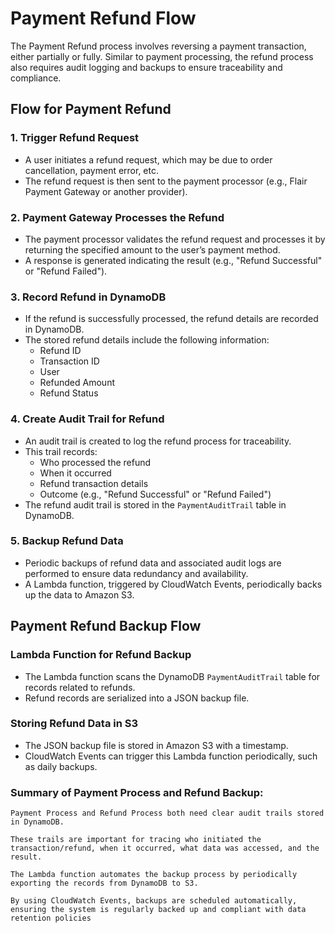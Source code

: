 # Payment Refund Flow

The Payment Refund process involves reversing a payment transaction, either partially or fully. Similar to payment processing, the refund process also requires audit logging and backups to ensure traceability and compliance.

## Flow for Payment Refund

### 1. Trigger Refund Request

- A user initiates a refund request, which may be due to order cancellation, payment error, etc.
- The refund request is then sent to the payment processor (e.g., Flair Payment Gateway or another provider).

### 2. Payment Gateway Processes the Refund

- The payment processor validates the refund request and processes it by returning the specified amount to the user’s payment method.
- A response is generated indicating the result (e.g., "Refund Successful" or "Refund Failed").

### 3. Record Refund in DynamoDB

- If the refund is successfully processed, the refund details are recorded in DynamoDB.
- The stored refund details include the following information:
  - Refund ID
  - Transaction ID
  - User
  - Refunded Amount
  - Refund Status

### 4. Create Audit Trail for Refund

- An audit trail is created to log the refund process for traceability.
- This trail records:
  - Who processed the refund
  - When it occurred
  - Refund transaction details
  - Outcome (e.g., "Refund Successful" or "Refund Failed")
- The refund audit trail is stored in the `PaymentAuditTrail` table in DynamoDB.

### 5. Backup Refund Data

- Periodic backups of refund data and associated audit logs are performed to ensure data redundancy and availability.
- A Lambda function, triggered by CloudWatch Events, periodically backs up the data to Amazon S3.

## Payment Refund Backup Flow

### Lambda Function for Refund Backup

- The Lambda function scans the DynamoDB `PaymentAuditTrail` table for records related to refunds.
- Refund records are serialized into a JSON backup file.

### Storing Refund Data in S3

- The JSON backup file is stored in Amazon S3 with a timestamp.
- CloudWatch Events can trigger this Lambda function periodically, such as daily backups.


### Summary of Payment Process and Refund Backup:

    Payment Process and Refund Process both need clear audit trails stored in DynamoDB. 

    These trails are important for tracing who initiated the transaction/refund, when it occurred, what data was accessed, and the result.

    The Lambda function automates the backup process by periodically exporting the records from DynamoDB to S3.

    By using CloudWatch Events, backups are scheduled automatically, ensuring the system is regularly backed up and compliant with data retention policies